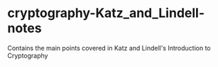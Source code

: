 # cryptography-Katz_and_Lindell-notes
Contains the main points covered in Katz and Lindell's Introduction to Cryptography
